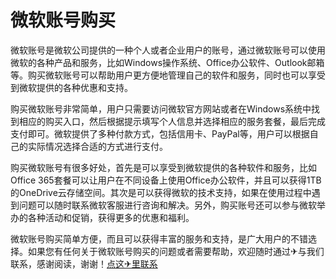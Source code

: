 # 微软账号购买

微软账号是微软公司提供的一种个人或者企业用户的账号，通过微软账号可以使用微软的各种产品和服务，比如Windows操作系统、Office办公软件、Outlook邮箱等。购买微软账号可以帮助用户更方便地管理自己的软件和服务，同时也可以享受到微软提供的各种优惠和支持。

购买微软账号非常简单，用户只需要访问微软官方网站或者在Windows系统中找到相应的购买入口，然后根据提示填写个人信息并选择相应的服务套餐，最后完成支付即可。微软提供了多种付款方式，包括信用卡、PayPal等，用户可以根据自己的实际情况选择合适的方式进行支付。

购买微软账号有很多好处，首先是可以享受到微软提供的各种软件和服务，比如Office 365套餐可以让用户在不同设备上使用Office办公软件，并且可以获得1TB的OneDrive云存储空间。其次是可以获得微软的技术支持，如果在使用过程中遇到问题可以随时联系微软客服进行咨询和解决。另外，购买账号还可以参与微软举办的各种活动和促销，获得更多的优惠和福利。

微软账号购买简单方便，而且可以获得丰富的服务和支持，是广大用户的不错选择。如果您有任何关于微软账号购买的问题或者需要帮助，欢迎随时通过✈与我们联系，感谢阅读，谢谢！[点这✈里联系](https://a.k02.cc)